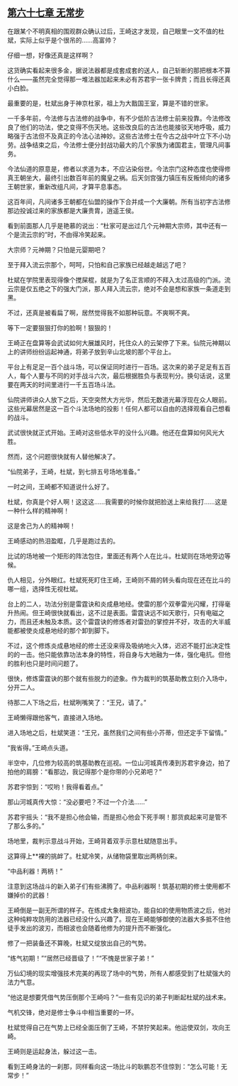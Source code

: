 ## [第六十七章 无常步](https://www.xxbiquge.com/11_11207/5463490.html)


  在跟某个不明真相的围观群众确认过后，王崎这才发现，自己眼里一文不值的杜斌，实际上似乎是个很吊的……高富帅？

  仔细一想，好像还真是这样啊？

  这货确实看起来很多金，据说法器都是成套成套的送人，自己斩断的那把根本不算什么——虽然完全觉得那一堆法器加起来未必有苏君宇一张卡牌贵；而且长得还真小白脸。

  最重要的是，杜斌出身于神京杜家，祖上为大戬国王室，算是不错的世家。

  一千多年前，今法修与古法修的战争中，有不少低阶古法修士前来投靠。今法修改良了他们的功法，使之变得不伤天地。这些改良后的古法也能接驳天地呼吸，威力略强于古法但不及真正的今法心法神妙。这些古法修士在今古之战中叶立下不小功劳。战争结束之后，今法修士便分封战功最大的几个家族为诸国君主，管理凡间事务。

  今法仙道的原意是，修者以求道为本，不应沾染俗世。今法宗门这种态度也使得修真王朝坐大，最终引出数百年前的魔皇之祸。后天剑宫强力镇压有反叛倾向的诸多王朝世家，重新改组凡间，才算平息事态。

  这百年间，凡间诸多王朝都在仙盟的操作下合并成一个大廉朝。所有当初字古法修那边投诚过来的家族都是大廉贵胄，逍遥王侯。

  看到前面那人几乎是艳慕的说出：“杜家可是出过几个元神期大宗师，其中还有一个是流云宗的”时，不由得冷笑起来。

  大宗师？元神期？只怕是元婴期吧？

  至于拜入流云宗那个，呵呵，只怕和自己家族已经越走越远了吧？

  杜斌在学院里表现得像个搅屎棍，就是为了名正言顺的不拜入太过高级的门派。流云宗是仅五绝之下的强大门派，那人拜入流云宗，绝对不会是想和家族一条道走到黑。

  不过，还真是被看扁了啊，居然觉得我不如那种玩意。不爽啊不爽。

  等下一定要狠狠打你的脸啊！狠狠的！

  王崎正在盘算等会武试如何大展雄风时，托住众人的云架停了下来。仙院元神期以上的讲师纷纷运起神通，将弟子放到辛山北坡的那个平台上。

  平台上有足足一百个战斗场，可以保证同时进行一百场。这次来的弟子足足有五百人，每个人要与不同的对手战斗六次，最后根据胜负与表现判分。换句话说，这里要在两天的时间里进行一千五百场斗法。

  仙院讲师讲众人放下之后，天空突然大方光华，然后无数道光幕浮现在众人眼前。这些光幕居然是这一百个斗法场地的投影！任何人都可以自由的选择观看自己想看的战斗。

  武试很快就正式开始。王崎对这些低水平的没什么兴趣。他还在盘算如何风光大胜。

  然而，这个问题很快就有人替他解决了。

  “仙院弟子，王崎，杜斌，到七排五号场地准备。”

  一时之间，王崎都不知道说什么好了。

  杜斌，你真是个好人啊！这这这……我需要的时候你就把脸送上来给我打……这是一种什么样的精神啊！

  这是舍己为人的精神啊！

  王崎感动的热泪盈眶，几乎是跑过去的。

  比试的场地被一个矩形的阵法包住，里面还有两个人在比斗。杜斌则在场地旁边等候。

  仇人相见，分外眼红。杜斌死死盯住王崎，王崎则不屑的转头看向现在还在比斗的哪一组，选择性无视杜斌。

  台上的二人，功法分别是雷霆诀和炎成悬地经。使雷的那个双拳雷光闪耀，打得毫升热闹。但王崎很快就看出，这不过是表面。雷霆诀远不如天歌行，只有电磁之力，而且还未触及本质。这个雷霆诀的修炼者对雷劲的掌控并不好，攻击的大半威能都被使炎成悬地经的那个卸到脚下。

  不过，这个修炼炎成悬地经的修士还没来得及吸纳地火入体，迟迟不能打出决定性的的一击。他只能依靠功法本身的特性，将自身与大地融为一体，强化电抗。但他的胜利也只是时间问题了。

  很快，修炼雷霆诀的那个就有些脱力的迹象。作为裁判的筑基助教立刻介入场中，分开二人。

  待那二人下场之后，杜斌咧嘴笑了：“王兄，请了。”

  王崎懒得跟他客气，直接进入场地。

  进入场地之后，杜斌笑道：“王兄，虽然我们之间有些小芥蒂，但还定手下留情。”

  “我省得。”王崎点头道。

  半空中，几位修为较高的筑基助教在巡视。一位山河城真传凑到苏君宇身边，拍了拍他的肩膀：“看那边，我记得那个是你带的小兄弟吧？”

  苏君宇惊到：“哎哟！我得看着点。”

  那山河城真传大惊：“没必要吧？不过一个介法……”

  苏君宇摇头：“我不是担心他会输，而是担心他会下死手啊！那货疯起来可是管不了那么多的。”

  场地里，裁判示意战斗开始，王崎背着双手示意杜斌随意出手。

  这算得上**裸的挑衅了。杜斌冷笑，从储物袋里取出两柄剑来。

  “中品利器！两柄！”

  注意到这场战斗的新入弟子们有些沸腾了。中品利器啊！筑基初期的修士使用都不嫌掉价的武器！

  王崎倒是一副无所谓的样子。在练成大象相波功，能自如的使用物质波之后，他对这种纯粹攻防用的法器已经没什么兴趣了。现在王崎能够御使的法器大多抵不住他徒手发出的波刃，而相波也会随着他修为的提升而不断强化。

  修了一把装备还不算晚，杜斌又绽放出自己的气势。

  “练气初期！”“居然已经晋级了！”“不愧是世家子弟！”

  万仙幻境的现实增强技术完美的再现了场中的气势，所有人都感受到了杜斌强大的法力气意。

  “他这是想要凭借气势压倒那个王崎吗？”一些有见识的弟子判断起杜斌的战术来。

  气机交锋，绝对是修士争斗中相当重要的一环。

  杜斌觉得自己在气势上已经全面压倒了王崎，不禁狞笑起来。他运使双剑，攻向王崎。

  王崎则是运起身法，躲过这一击。

  看到王崎身法的一刹那，同样看向这一场比斗的耿鹏忍不住惊到：“怎么可能！无常步！”
